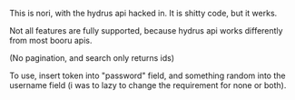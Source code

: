 This is nori, with the hydrus api hacked in. It is shitty code, but it werks.



Not all features are fully supported, because hydrus api works differently from most booru apis.

(No pagination, and search only returns ids)


To use, insert token into "password" field, and something random into the username field (i was to lazy to change the requirement for none or both).
